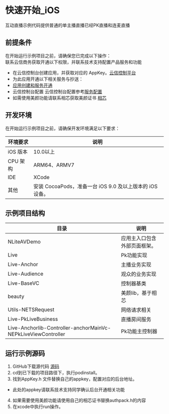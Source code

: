 # 快速开始_iOS

互动直播示例代码提供普通的单主播直播已经PK直播和连麦直播

## 前提条件

在开始运行示例项目之前，请确保您已完成以下操作：  
联系云信商务获取开通以下权限，并联系技术支持配置产品服务和功能

* 在云信控制台创建应用，并获取对应的 AppKey。[云信控制平台](../../云信控制平台/应用创建和服务开通.md)
* 为此应用开通以下相关服务与抄送：
* [应用创建和服务开通](../应用创建和服务开通.md)
* 云信控制台配置
云信控制台配置参考[服务配置](../服务配置.md)
* 如需使用美颜功能请联系相芯获取美颜证书 [相芯](https://www.faceunity.com/)

## 开发环境

在开始运行示例项目之前，请确保开发环境满足以下要求：

| 环境要求 | 说明                                                     |
| -------- | -------------------------------------------------------- |
| iOS 版本 | 10.0以上                                                 |
| CPU 架构 | ARM64、ARMV7                                             |
| IDE      | XCode                                                    |
| 其他     | 安装 CocoaPods，准备一台 iOS 9.0 及以上版本的 iOS 设备。 |

## 示例项目结构  
|  目录   | 说明  |
|  ----  | ----  |
| NLiteAVDemo  | 应用主入口包含外部页面框架。 |
| Live | Pk功能实现 |
| Live-Anchor  | 主播业务实现 |
| Live-Audience  | 观众的业务实现 |
| Live-BaseVC  | 控制器基类 |
| beauty  | 美颜lib，基于相芯 |
| Utils-NETSRequest | 网络请求相关 |
| Live-PkLiveBusiness | 直播房间服务 |
| Live-Anchorlib-Controller-anchorMainVc-NEPkLiveViewController | Pk功能主控制器 |

## 运行示例源码 
1. GitHub下载源代码 [源码](https://github.com/netease-kit/OnlinePK/tree/dev_2.0.0/OnlinePK-iOS)
2. cd到已下载的项目路径下，执行podinstall。
3. 找到AppKey.h 文件替换自己的appkey，配置对应的后台地址。
  * 此处的appkey请联系技术支持同学确认后台开通相关功能
4. 如果需要使用美颜功能请使用自己的相芯证书替换authpack.h的内容
5. 在xcode中执行run操作。

